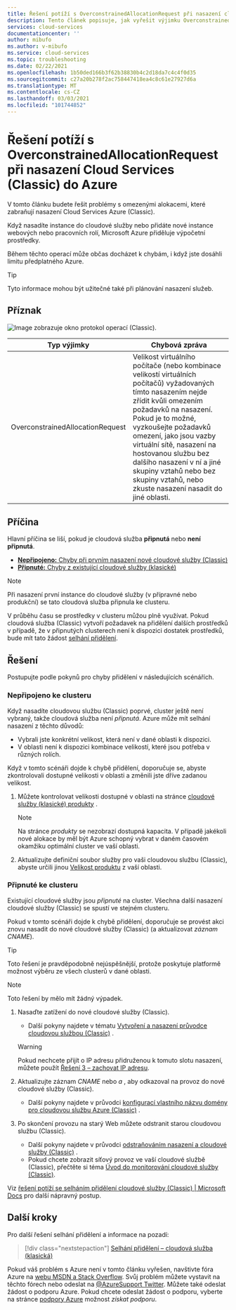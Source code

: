 ```yaml
---
title: Řešení potíží s OverconstrainedAllocationRequest při nasazení cloudové služby (Classic) do Azure | Microsoft Docs
description: Tento článek popisuje, jak vyřešit výjimku OverconstrainedAllocationRequest při nasazení cloudové služby (Classic) do Azure.
services: cloud-services
documentationcenter: ''
author: mibufo
ms.author: v-mibufo
ms.service: cloud-services
ms.topic: troubleshooting
ms.date: 02/22/2021
ms.openlocfilehash: 1b50ded166b3f62b38830b4c2d18da7c4c4f0d35
ms.sourcegitcommit: c27a20b278f2ac758447418ea4c8c61e27927d6a
ms.translationtype: MT
ms.contentlocale: cs-CZ
ms.lasthandoff: 03/03/2021
ms.locfileid: "101744852"
---
```

# <a name="troubleshoot-overconstrainedallocationrequest-when-deploying-cloud-services-classic-to-azure"></a>Řešení potíží s OverconstrainedAllocationRequest při nasazení Cloud Services (Classic) do Azure

V tomto článku budete řešit problémy s omezenými alokacemi, které zabraňují nasazení Cloud Services Azure (Classic).

Když nasadíte instance do cloudové služby nebo přidáte nové instance webových nebo pracovních rolí, Microsoft Azure přiděluje výpočetní prostředky.

Během těchto operací může občas docházet k chybám, i když jste dosáhli limitu předplatného Azure.

> [!TIP]
> Tyto informace mohou být užitečné také při plánování nasazení služeb.

## <a name="symptom"></a>Příznak

![Image zobrazuje okno protokol operací (Classic).](./media/cloud-services-troubleshoot-overconstrained-allocation-failed/cloud-services-troubleshoot-allocation-logs.png)

|Typ výjimky  |Chybová zpráva  |
|---------|---------|
|OverconstrainedAllocationRequest |Velikost virtuálního počítače (nebo kombinace velikostí virtuálních počítačů) vyžadovaných tímto nasazením nejde zřídit kvůli omezením požadavků na nasazení. Pokud je to možné, vyzkoušejte požadavků omezení, jako jsou vazby virtuální sítě, nasazení na hostovanou službu bez dalšího nasazení v ní a jiné skupiny vztahů nebo bez skupiny vztahů, nebo zkuste nasazení nasadit do jiné oblasti.|

## <a name="cause"></a>Příčina

Hlavní příčina se liší, pokud je cloudová služba **připnutá** nebo **není připnutá**.

- [**Nepřipojeno:** Chyby při prvním nasazení nové cloudové služby (Classic)](#not-pinned-to-a-cluster)
- [**Připnuté:** Chyby z existující cloudové služby (klasické)](#pinned-to-a-cluster)

> [!NOTE]
> Při nasazení první instance do cloudové služby (v přípravné nebo produkční) se tato cloudová služba připnula ke clusteru.
>
> V průběhu času se prostředky v clusteru můžou plně využívat. Pokud cloudová služba (Classic) vytvoří požadavek na přidělení dalších prostředků v případě, že v připnutých clusterech není k dispozici dostatek prostředků, bude mít tato žádost [selhání přidělení](cloud-services-allocation-failures.md).

## <a name="solution"></a>Řešení

Postupujte podle pokynů pro chyby přidělení v následujících scénářích.

### <a name="not-pinned-to-a-cluster"></a>Nepřipojeno ke clusteru

Když nasadíte cloudovou službu (Classic) poprvé, cluster ještě není vybraný, takže cloudová služba není *připnutá*. Azure může mít selhání nasazení z těchto důvodů:

- Vybrali jste konkrétní velikost, která není v dané oblasti k dispozici.
- V oblasti není k dispozici kombinace velikostí, které jsou potřeba v různých rolích.

Když v tomto scénáři dojde k chybě přidělení, doporučuje se, abyste zkontrolovali dostupné velikosti v oblasti a změnili jste dříve zadanou velikost.

1. Můžete kontrolovat velikosti dostupné v oblasti na stránce [cloudové služby (klasické) produkty](https://azure.microsoft.com/global-infrastructure/services/?products=cloud-services) .

    > [!NOTE]
    > Na stránce *produkty* se nezobrazí dostupná kapacita. V případě jakékoli nové alokace by měl být Azure schopný vybrat v daném časovém okamžiku optimální cluster ve vaší oblasti.

1. Aktualizujte definiční soubor služby pro vaši cloudovou službu (Classic), abyste určili jinou [Velikost produktu](cloud-services-sizes-specs.md#configure-sizes-for-cloud-services) z vaší oblasti.

### <a name="pinned-to-a-cluster"></a>Připnuté ke clusteru

Existující cloudové služby jsou *připnuté* na cluster. Všechna další nasazení cloudové služby (Classic) se spustí ve stejném clusteru.

Pokud v tomto scénáři dojde k chybě přidělení, doporučuje se provést akci znovu nasadit do nové cloudové služby (Classic) (a aktualizovat *záznam CNAME*).

> [!TIP]
> Toto řešení je pravděpodobně nejúspěšnější, protože poskytuje platformě možnost výběru ze všech clusterů v dané oblasti.

> [!NOTE]
> Toto řešení by mělo mít žádný výpadek.

1. Nasaďte zatížení do nové cloudové služby (Classic).
    - Další pokyny najdete v tématu [Vytvoření a nasazení průvodce cloudovou službou (Classic)](cloud-services-how-to-create-deploy-portal.md) .

    > [!WARNING]
    > Pokud nechcete přijít o IP adresu přidruženou k tomuto slotu nasazení, můžete použít [Řešení 3 – zachovat IP adresu](cloud-services-allocation-failures.md#solutions).

1. Aktualizujte záznam *CNAME* nebo *a* , aby odkazoval na provoz do nové cloudové služby (Classic).
    - Další pokyny najdete v průvodci [konfigurací vlastního názvu domény pro cloudovou službu Azure (Classic)](cloud-services-custom-domain-name-portal.md#understand-cname-and-a-records) .

1. Po skončení provozu na starý Web můžete odstranit starou cloudovou službu (Classic).
    - Další pokyny najdete v průvodci [odstraňováním nasazení a cloudové služby (Classic)](cloud-services-how-to-manage-portal.md#delete-deployments-and-a-cloud-service) .
    - Pokud chcete zobrazit síťový provoz ve vaší cloudové službě (Classic), přečtěte si téma [Úvod do monitorování cloudové služby (Classic)](cloud-services-how-to-monitor.md).

Viz [řešení potíží se selháním přidělení cloudové služby (Classic) | Microsoft Docs](cloud-services-allocation-failures.md#common-issues) pro další nápravný postup.

## <a name="next-steps"></a>Další kroky

Pro další řešení selhání přidělení a informace na pozadí:

> [!div class="nextstepaction"]
> [Selhání přidělení – cloudová služba (klasická)](cloud-services-allocation-failures.md)

Pokud váš problém s Azure není v tomto článku vyřešen, navštivte fóra Azure na [webu MSDN a Stack Overflow](https://azure.microsoft.com/support/forums/). Svůj problém můžete vystavit na těchto fórech nebo odeslat na [ @AzureSupport Twitter](https://twitter.com/AzureSupport). Můžete také odeslat žádost o podporu Azure. Pokud chcete odeslat žádost o podporu, vyberte na stránce [podpory Azure](https://azure.microsoft.com/support/options/) možnost *získat podporu*.

